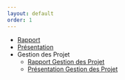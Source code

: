 ```yaml
---
layout: default
order: 1
---
```



- [Rapport](https://labs-web.github.io/{{site.baseurl}}/documentation/) 
- [Présentation](https://labs-web.github.io/{{site.baseurl}}/documentation/presentation.html#/) 
- Gestion des Projet
    - [Rapport Gestion des Projet](https://labs-web.github.io/{{site.baseurl}}/documentation/Gestion-projets/)
    - [Présentation Gestion des Projet](https://labs-web.github.io/{{site.baseurl}}/documentation/Gestion-projets/presentation.html#/)
